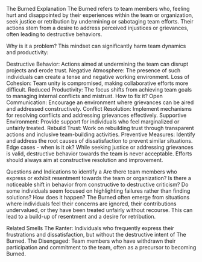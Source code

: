 
The Burned
Explanation
The Burned refers to team members who, feeling hurt and disappointed by their experiences within the team or organization, seek justice or retribution by undermining or sabotaging team efforts. Their actions stem from a desire to address perceived injustices or grievances, often leading to destructive behaviors.

Why is it a problem?
This mindset can significantly harm team dynamics and productivity:

Destructive Behavior: Actions aimed at undermining the team can disrupt projects and erode trust.
Negative Atmosphere: The presence of such individuals can create a tense and negative working environment.
Loss of Cohesion: Team unity is compromised, making collaborative efforts more difficult.
Reduced Productivity: The focus shifts from achieving team goals to managing internal conflicts and mistrust.
How to fix it?
Open Communication: Encourage an environment where grievances can be aired and addressed constructively.
Conflict Resolution: Implement mechanisms for resolving conflicts and addressing grievances effectively.
Supportive Environment: Provide support for individuals who feel marginalized or unfairly treated.
Rebuild Trust: Work on rebuilding trust through transparent actions and inclusive team-building activities.
Preventive Measures: Identify and address the root causes of dissatisfaction to prevent similar situations.
Edge cases - when is it ok?
While seeking justice or addressing grievances is valid, destructive behavior towards the team is never acceptable. Efforts should always aim at constructive resolution and improvement.

Questions and Indications to identify a
Are there team members who express or exhibit resentment towards the team or organization?
Is there a noticeable shift in behavior from constructive to destructive criticism?
Do some individuals seem focused on highlighting failures rather than finding solutions?
How does it happen?
The Burned often emerge from situations where individuals feel their concerns are ignored, their contributions undervalued, or they have been treated unfairly without recourse. This can lead to a build-up of resentment and a desire for retribution.

Related Smells
The Ranter: Individuals who frequently express their frustrations and dissatisfaction, but without the destructive intent of The Burned.
The Disengaged: Team members who have withdrawn their participation and commitment to the team, often as a precursor to becoming Burned.
